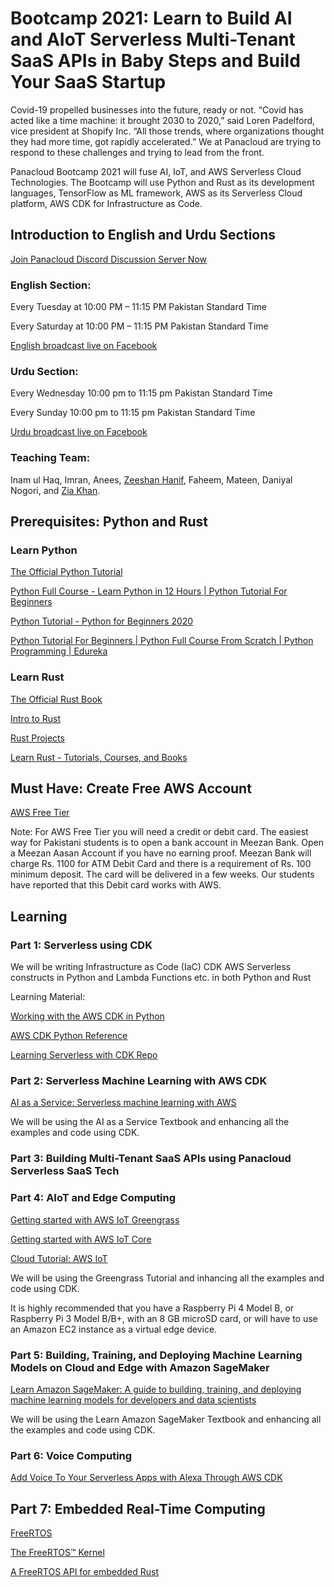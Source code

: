 # Bootcamp 2021: Learn to Build AI and AIoT Serverless Multi-Tenant SaaS APIs in Baby Steps and Build Your SaaS Startup

Covid-19 propelled businesses into the future, ready or not. “Covid has acted like a time machine: it brought 2030 to 2020,” said Loren Padelford, vice president at Shopify Inc. “All those trends, where organizations thought they had more time, got rapidly accelerated.” We at Panacloud are trying to respond to these challenges and trying to lead from the front.

Panacloud Bootcamp 2021 will fuse AI, IoT, and AWS Serverless Cloud Technologies. The Bootcamp will use Python and Rust as its development languages, TensorFlow as ML framework, AWS as its Serverless Cloud platform, AWS CDK for Infrastructure as Code.

## Introduction to English and Urdu Sections

[Join Panacloud Discord Discussion Server Now](https://discord.gg/kARFecfpAp)


### English Section:

Every Tuesday at 10:00 PM – 11:15 PM Pakistan Standard Time

Every Saturday at 10:00 PM – 11:15 PM Pakistan Standard Time

[English broadcast live on Facebook](https://www.facebook.com/groups/deep.learning.edu)



### Urdu Section:

Every Wednesday 10:00 pm to 11:15 pm Pakistan Standard Time

Every Sunday 10:00 pm to 11:15 pm Pakistan Standard Time

[Urdu broadcast live on Facebook](https://www.facebook.com/groups/deep.learning.edu)


### Teaching Team:

Inam ul Haq, Imran, Anees, [Zeeshan Hanif](https://github.com/zeeshanhanif), Faheem, Mateen, Daniyal Nogori, and [Zia Khan](https://github.com/ziaukhan).

## Prerequisites: Python and Rust

### Learn Python

[The Official Python Tutorial](https://docs.python.org/3/tutorial/index.html)

[Python Full Course - Learn Python in 12 Hours | Python Tutorial For Beginners](https://www.youtube.com/watch?v=WGJJIrtnfpk)

[Python Tutorial - Python for Beginners 2020](https://www.youtube.com/watch?v=kqtD5dpn9C8)

[Python Tutorial For Beginners | Python Full Course From Scratch | Python Programming | Edureka](https://www.youtube.com/watch?v=vaysJAMDaZw)

### Learn Rust

[The Official Rust Book](https://doc.rust-lang.org/book/)

[Intro to Rust](https://www.youtube.com/playlist?list=PLJbE2Yu2zumDF6BX6_RdPisRVHgzV02NW)

[Rust Projects](https://www.youtube.com/playlist?list=PLJbE2Yu2zumDF6BX6_RdPisRVHgzV02NW)

[Learn Rust - Tutorials, Courses, and Books](https://gitconnected.com/learn/rust)

## Must Have: Create Free AWS Account

[AWS Free Tier](https://aws.amazon.com/free/)

Note: For AWS Free Tier you will need a credit or debit card. The easiest way for Pakistani students is to open a bank account in Meezan Bank. Open a Meezan Aasan Account if you have no earning proof. Meezan Bank will charge Rs. 1100 for ATM Debit Card and there is a requirement of Rs. 100 minimum deposit. The card will be delivered in a few weeks. Our students have reported that this Debit card works with AWS.

## Learning

### Part 1: Serverless using CDK

We will be writing Infrastructure as Code (IaC) CDK AWS Serverless constructs in Python and Lambda Functions etc. in both Python and Rust

Learning Material:

[Working with the AWS CDK in Python](https://docs.aws.amazon.com/cdk/latest/guide/work-with-cdk-python.html)

[AWS CDK Python Reference](https://docs.aws.amazon.com/cdk/api/latest/python/index.html)

[Learning Serverless with CDK Repo](https://github.com/panacloud-modern-global-apps/full-stack-serverless-cdk)

### Part 2: Serverless Machine Learning with AWS CDK

[AI as a Service: Serverless machine learning with AWS](https://www.manning.com/books/ai-as-a-service)

We will be using the AI as a Service Textbook and enhancing all the examples and code using CDK.

### Part 3: Building Multi-Tenant SaaS APIs using Panacloud Serverless SaaS Tech

### Part 4: AIoT and Edge Computing 

[Getting started with AWS IoT Greengrass](https://docs.aws.amazon.com/greengrass/latest/developerguide/gg-gs.html)

[Getting started with AWS IoT Core](https://docs.aws.amazon.com/iot/latest/developerguide/iot-gs.html)

[Cloud Tutorial: AWS IoT](https://www.cse.wustl.edu/~lu/cse521s/Slides/aws-iot.pdf)

We will be using the Greengrass Tutorial and inhancing all the examples and code using CDK.

It is highly recommended that you have a Raspberry Pi 4 Model B, or Raspberry Pi 3 Model B/B+, with an 8 GB microSD card, or will have to use an Amazon EC2 instance as a virtual edge device.

### Part 5: Building, Training, and Deploying Machine Learning Models on Cloud and Edge with Amazon SageMaker

[Learn Amazon SageMaker: A guide to building, training, and deploying machine learning models for developers and data scientists](https://www.amazon.com/Learn-Amazon-SageMaker-developers-scientists/dp/180020891X)

We will be using the Learn Amazon SageMaker Textbook and enhancing all the examples and code using CDK.

### Part 6: Voice Computing

[Add Voice To Your Serverless Apps with Alexa Through AWS CDK](https://dev.to/cdkpatterns/add-voice-to-your-serverless-apps-with-alexa-through-aws-cdk-45n0)

## Part 7: Embedded Real-Time Computing

[FreeRTOS](https://aws.amazon.com/freertos/)

[The FreeRTOS™ Kernel](https://www.freertos.org/RTOS.html)

[A FreeRTOS API for embedded Rust](http://www.hashmismatch.net/libraries/freertos_rs/)

















